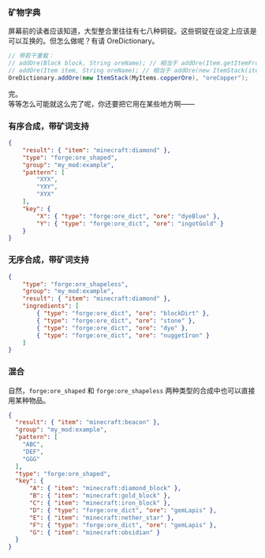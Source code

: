 ### 矿物字典

屏幕前的读者应该知道，大型整合里往往有七八种铜锭。这些铜锭在设定上应该是可以互换的。但怎么做呢？有请 OreDictionary。

````java
// 带若干重载：
// addOre(Block block, String oreName); // 相当于 addOre(Item.getItemFromBlock(block), oreName);
// addOre(Item item, String oreName); // 相当于 addOre(new ItemStack(item, 1, 0), oreName);
OreDictionary.addOre(new ItemStack(MyItems.copperOre), "oreCopper");
````

完。  
等等怎么可能就这么完了呢，你还要把它用在某些地方啊——

### 有序合成，带矿词支持

```json
{
    "result": { "item": "minecraft:diamond" },
    "type": "forge:ore_shaped",
    "group": "my_mod:example",
    "pattern": [
        "XYX",
        "YXY",
        "XYX"
    ],
    "key": {
        "X": { "type": "forge:ore_dict", "ore": "dyeBlue" },
        "Y": { "type": "forge:ore_dict", "ore": "ingotGold" }
    }
}
```

### 无序合成，带矿词支持

```json
{
    "type": "forge:ore_shapeless",
    "group": "my_mod:example",
    "result": { "item": "minecraft:diamond" },
    "ingredients": [
        { "type": "forge:ore_dict", "ore": "blockDirt" },
        { "type": "forge:ore_dict", "ore": "stone" },
        { "type": "forge:ore_dict", "ore": "dye" },
        { "type": "forge:ore_dict", "ore": "nuggetIron" }
    ]
}
```

### 混合

自然，`forge:ore_shaped` 和 `forge:ore_shapeless` 两种类型的合成中也可以直接用某种物品。

```json
{
  "result": { "item": "minecraft:beacon" },
  "group": "my_mod:example",
  "pattern": [
    "ABC",
    "DEF",
    "GGG"
  ],
  "type": "forge:ore_shaped",
  "key": {
      "A": { "item": "minecraft:diamond_block" },
      "B": { "item": "minecraft:gold_block" },
      "C": { "item": "minecraft:iron_block" },
      "D": { "type": "forge:ore_dict", "ore": "gemLapis" },
      "E": { "item": "minecraft:nether_star" },
      "F": { "type": "forge:ore_dict", "ore": "gemLapis" },
      "G": { "item": "minecraft:obsidian" }
  }
}
```
